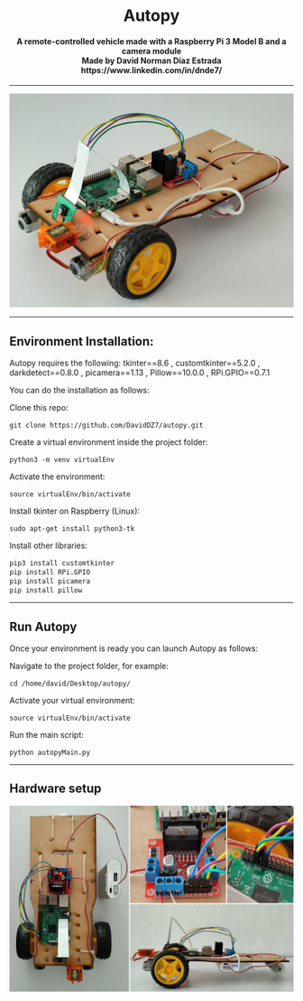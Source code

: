 <div align="center">
  <h1>Autopy</h1>
  
  <h4>
    A remote-controlled vehicle made with a Raspberry Pi 3 Model B and  a camera module<br>
    Made by David Norman Díaz Estrada<br>
    https://www.linkedin.com/in/dnde7/
  </h4>
  
  ---
  
  <picture>
    <img src="autopy.jpg" width="600">
  </picture>
  
</div>



------------------
**Environment Installation:**<br/>
------------------

Autopy requires the following:
tkinter==8.6 , customtkinter==5.2.0 , darkdetect==0.8.0 , picamera==1.13 , Pillow==10.0.0 , RPi.GPIO==0.7.1

You can do the installation as follows:

Clone this repo:
```
git clone https://github.com/DavidDZ7/autopy.git
```
Create a virtual environment inside the project folder:
```
python3 -m venv virtualEnv
```

Activate the environment:
```
source virtualEnv/bin/activate
```

Install tkinter on Raspberry (Linux):
```
sudo apt-get install python3-tk
```

Install other libraries:

```
pip3 install customtkinter
pip install RPi.GPIO
pip install picamera
pip install pillow
```

------------------
**Run Autopy**<br/>
------------------

Once your environment is ready you can launch Autopy as follows:

Navigate to the project folder, for example:
```
cd /home/david/Desktop/autopy/
```
Activate your virtual environment:
```
source virtualEnv/bin/activate
```
Run the main script:
```
python autopyMain.py
```


------------------
**Hardware setup**<br/>
------------------

  <picture>
    <img src="autopyConnections1.jpg" width="600">
  </picture>


